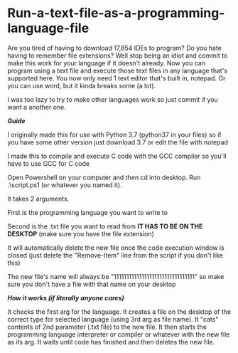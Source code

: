# Run-a-text-file-as-a-programming-language-file

Are you tired of having to download 17,854 IDEs to program? Do you hate having to remember file extensions? Well stop being an idiot and commit to make this work for your language if it doesn't already. Now you can program using a text file and execute those text files in any language that's supported here. You now only need 1 text editor that's built in, notepad. Or you can use word, but it kinda breaks some (a lot).   


I was too lazy to try to make other languages work so just commit if you want a another one.

***Guide***


I originally made this for use with Python 3.7 (python37 in your files) so if you have some other version just download 3.7 or edit the file with notepad


I made this to compile and execute C code with the GCC compiler so you'll have to use GCC for C code


Open Powershell on your computer and then cd into desktop. Run .\script.ps1 (or whatever you named it).


It takes 2 arguments.


First is the programming language you want to write to


Second is the .txt file you want to read from **IT HAS TO BE ON THE DESKTOP** (make sure you have the file extension)


It will automatically delete the new file once the code execution window is closed (just delete the "Remove-Item" line from the script if you don't like this)


The new file's name will always be "11111111111111111111111111111111" so make sure you don't have a file with that name on your desktop


***How it works (if literally anyone cares)***

It checks the first arg for the language.
It creates a file on the desktop of the correct type for selected language (using 3rd arg as file name).
It "cats" contents of 2nd parameter (.txt file) to the new file.
It then starts the programming language interpreter or compiler or whatever with the new file as its arg.
It waits until code has finished and then deletes the new file.
